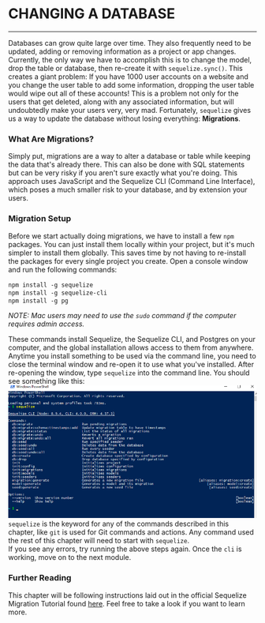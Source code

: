 # CHANGING A DATABASE
---

Databases can grow quite large over time. They also frequently need to be updated, adding or removing information as a project or app changes. Currently, the only way we have to accomplish this is to change the model, drop the table or database, then re-create it with `sequelize.sync()`. This creates a giant problem: If you have 1000 user accounts on a website and you change the user table to add some information, dropping the user table would wipe out all of these accounts! This is a problem not only for the users that get deleted, along with any associated information, but will undoubtedly make your users very, very mad. Fortunately, `sequelize` gives us a way to update the database without losing everything: **Migrations**.

### What Are Migrations?
Simply put, migrations are a way to alter a database or table while keeping the data that's already there. This can also be done with SQL statements but can be very risky if you aren't sure exactly what you're doing. This approach uses JavaScript and the Sequelize CLI (Command Line Interface), which poses a much smaller risk to your database, and by extension your users.

### Migration Setup
Before we start actually doing migrations, we have to install a few `npm` packages. You can just install them locally within your project, but it's much simpler to install them globally. This saves time by not having to re-install the packages for every single project you create. Open a console window and run the following commands:

```
npm install -g sequelize
npm install -g sequelize-cli
npm install -g pg
```
*NOTE: Mac users may need to use the `sudo` command if the computer requires admin access.*

These commands install Sequelize, the Sequelize CLI, and Postgres on your computer, and the global installation allows access to them from anywhere. Anytime you install something to be used via the command line, you need to close the terminal window and re-open it to use what you've installed. After re-opening the window, type `sequelize` into the command line. You should see something like this: <br>
![SequlizeCLI](assets/sequelizeCLIinstall.png) <br>
`sequelize` is the keyword for any of the commands described in this chapter, like `git` is used for Git commands and actions. Any command used the rest of this chapter will need to start with `sequelize`. <br>
If you see any errors, try running the above steps again. Once the `cli` is working, move on to the next module.

### Further Reading
This chapter will be following instructions laid out in the official Sequelize Migration Tutorial found [here](http://docs.sequelizejs.com/manual/tutorial/migrations.html). Feel free to take a look if you want to learn more.